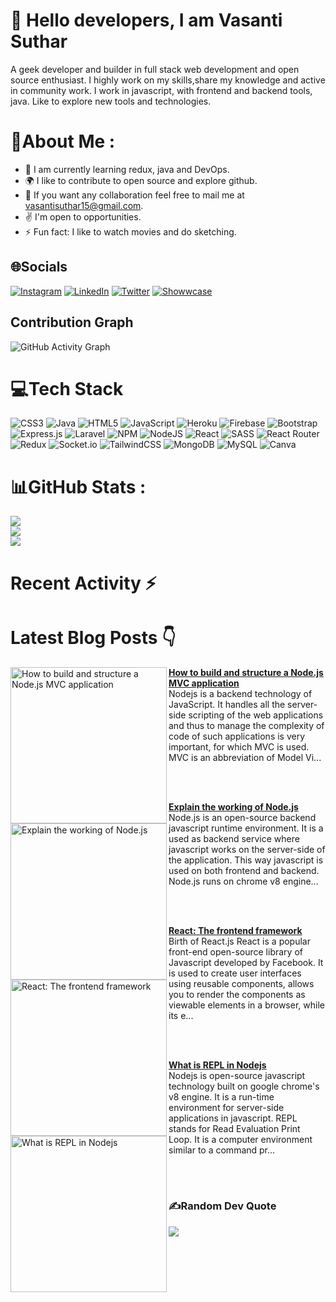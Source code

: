 # :wave: Hello <b>developers</b>, I am <b>Vasanti Suthar</b>

A geek developer and builder in full stack web development and open source enthusiast. I highly work on my skills,share my knowledge and active in community work. 
I work in javascript, with frontend and backend tools, java. Like to explore new tools and technologies.

# 💫About Me :
- :seedling: I am currently learning redux, java and DevOps.
- :earth_africa:		 I like to contribute to open source and explore github.
- :handshake: If you want any collaboration feel free to mail me at vasantisuthar15@gmail.com.
- :v: I'm open to opportunities.
- :zap: Fun fact: I like to watch movies and do sketching.


## 🌐Socials
[![Instagram](https://img.shields.io/badge/Instagram-%23E4405F.svg?logo=Instagram&logoColor=white)](https://instagram.com/vasanti_suthar) [![LinkedIn](https://img.shields.io/badge/LinkedIn-%230077B5.svg?logo=linkedin&logoColor=white)](https://linkedin.com/in/vasanti-suthar) [![Twitter](https://img.shields.io/badge/Twitter-%231DA1F2.svg?logo=Twitter&logoColor=white)](https://twitter.com/vasanti_suthar)  [![Showwcase](https://img.shields.io/badge/Showwcase-%231DA1F2.svg?logoColor=black)](https://www.showwcase.com/vasanti-suthar) 

## Contribution Graph
![GitHub Activity Graph](https://activity-graph.herokuapp.com/graph?username=vasantisuthar&theme=dracula&hide_border=true)


# 💻Tech Stack
![CSS3](https://img.shields.io/badge/css3-%231572B6.svg?style=for-the-badge&logo=css3&logoColor=white) ![Java](https://img.shields.io/badge/java-%23ED8B00.svg?style=for-the-badge&logo=java&logoColor=white) ![HTML5](https://img.shields.io/badge/html5-%23E34F26.svg?style=for-the-badge&logo=html5&logoColor=white) ![JavaScript](https://img.shields.io/badge/javascript-%23323330.svg?style=for-the-badge&logo=javascript&logoColor=%23F7DF1E) ![Heroku](https://img.shields.io/badge/heroku-%23430098.svg?style=for-the-badge&logo=heroku&logoColor=white) ![Firebase](https://img.shields.io/badge/firebase-%23039BE5.svg?style=for-the-badge&logo=firebase) ![Bootstrap](https://img.shields.io/badge/bootstrap-%23563D7C.svg?style=for-the-badge&logo=bootstrap&logoColor=white) ![Express.js](https://img.shields.io/badge/express.js-%23404d59.svg?style=for-the-badge&logo=express&logoColor=%2361DAFB) ![Laravel](https://img.shields.io/badge/laravel-%23FF2D20.svg?style=for-the-badge&logo=laravel&logoColor=white) ![NPM](https://img.shields.io/badge/NPM-%23000000.svg?style=for-the-badge&logo=npm&logoColor=white) ![NodeJS](https://img.shields.io/badge/node.js-6DA55F?style=for-the-badge&logo=node.js&logoColor=white) ![React](https://img.shields.io/badge/react-%2320232a.svg?style=for-the-badge&logo=react&logoColor=%2361DAFB) ![SASS](https://img.shields.io/badge/SASS-hotpink.svg?style=for-the-badge&logo=SASS&logoColor=white) ![React Router](https://img.shields.io/badge/React_Router-CA4245?style=for-the-badge&logo=react-router&logoColor=white) ![Redux](https://img.shields.io/badge/redux-%23593d88.svg?style=for-the-badge&logo=redux&logoColor=white) ![Socket.io](https://img.shields.io/badge/Socket.io-black?style=for-the-badge&logo=socket.io&badgeColor=010101) ![TailwindCSS](https://img.shields.io/badge/tailwindcss-%2338B2AC.svg?style=for-the-badge&logo=tailwind-css&logoColor=white) ![MongoDB](https://img.shields.io/badge/MongoDB-%234ea94b.svg?style=for-the-badge&logo=mongodb&logoColor=white) ![MySQL](https://img.shields.io/badge/mysql-%2300f.svg?style=for-the-badge&logo=mysql&logoColor=white) ![Canva](https://img.shields.io/badge/Canva-%2300C4CC.svg?style=for-the-badge&logo=Canva&logoColor=white) 	
# 📊GitHub Stats :
![](https://github-readme-stats.vercel.app/api?username=vasantisuthar&theme=tokyonight&hide_border=true&include_all_commits=false&count_private=true)<br/>
![](https://github-readme-streak-stats.herokuapp.com/?user=vasantisuthar&theme=tokyonight&hide_border=true)<br/>
![](https://github-readme-stats.vercel.app/api/top-langs/?username=vasantisuthar&theme=tokyonight&hide_border=true&include_all_commits=false&count_private=true&layout=compact)

# Recent Activity :zap:
<!--START_SECTION:activity-->
<!--END_SECTION:activity-->

# Latest Blog Posts 👇
<!-- HASHNODE_BLOG:START -->
<p align="left">
<a href="https://vasantisuthar.hashnode.dev//how-to-build-and-structure-a-nodejs-mvc-application" title="How to build and structure a Node.js MVC application"><img src="https://cdn.hashnode.com/res/hashnode/image/upload/v1645383342967/IeQOiDyEv.jpeg" alt="How to build and structure a Node.js MVC application" width="250px" align="left" /></a>
<a href="https://vasantisuthar.hashnode.dev//how-to-build-and-structure-a-nodejs-mvc-application" title="How to build and structure a Node.js MVC application"><strong>How to build and structure a Node.js MVC application</strong></a>
<br/> Nodejs is a backend technology of JavaScript. It handles all the server-side scripting of the web applications and thus to manage the complexity of code of such applications is very important, for which MVC is used.
MVC is an abbreviation of Model Vi... </p> <br/> <br/>
<p align="left">
<a href="https://vasantisuthar.hashnode.dev//explain-the-working-of-nodejs" title="Explain the working of Node.js"><img src="https://cdn.hashnode.com/res/hashnode/image/upload/v1645381196737/L9fQS8M9t.jpeg" alt="Explain the working of Node.js" width="250px" align="left" /></a>
<a href="https://vasantisuthar.hashnode.dev//explain-the-working-of-nodejs" title="Explain the working of Node.js"><strong>Explain the working of Node.js</strong></a>
<br/> Node.js is an open-source backend javascript runtime environment. It is a used as backend service where javascript works on the server-side of the application. This way javascript is used on both frontend and backend. Node.js runs on chrome v8 engine... </p> <br/> <br/>
<p align="left">
<a href="https://vasantisuthar.hashnode.dev//birth-of-react" title="React: The frontend framework"><img src="https://cdn.hashnode.com/res/hashnode/image/upload/v1644439991892/I03X0tEyK.jpeg" alt="React: The frontend framework" width="250px" align="left" /></a>
<a href="https://vasantisuthar.hashnode.dev//birth-of-react" title="React: The frontend framework"><strong>React: The frontend framework</strong></a>
<br/> Birth of React.js
React is a popular front-end open-source library of Javascript developed by Facebook. It is used to create user interfaces using reusable components, allows you to render the components as viewable elements in a browser, while its e... </p> <br/> <br/>
<p align="left">
<a href="https://vasantisuthar.hashnode.dev//what-is-repl-in-nodejs" title="What is REPL in Nodejs"><img src="https://cdn.hashnode.com/res/hashnode/image/upload/v1639167654368/mSPr3okw_.jpeg" alt="What is REPL in Nodejs" width="250px" align="left" /></a>
<a href="https://vasantisuthar.hashnode.dev//what-is-repl-in-nodejs" title="What is REPL in Nodejs"><strong>What is REPL in Nodejs</strong></a>
<br/> Nodejs is open-source javascript technology built on google chrome's v8 engine. It is a run-time environment for server-side applications in javascript.
REPL  stands for Read Evaluation Print Loop. It is a computer environment similar to a command pr... </p> <br/> <br/>
<!-- HASHNODE_BLOG:END -->

### ✍️Random Dev Quote
![](https://quotes-github-readme.vercel.app/api?type=horizontal&theme=dark)



<!---

vasantisuthar/vasantisuthar is a ✨ special ✨ repository because its `README.md` (this file) appears on your GitHub profile.
You can click the Preview link to take a look at your changes.
--->
